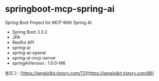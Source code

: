 # springboot-mcp-spring-ai
Spring Boot Project for MCP With Spring AI

- Spring Boot 3.3.3
- JPA
- Restful API
- spring-ai
- spring-ai-openai
- spring-ai-mcp-server
- springAiVersion : 1.0.0-M6

블로그 : [https://jangjjolkit.tistory.com/72](https://jangjjolkit.tistory.com/86)
